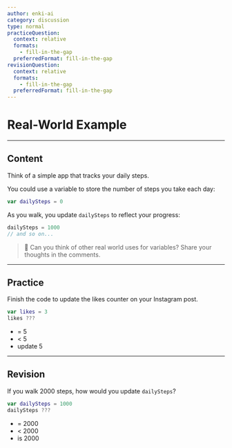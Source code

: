 ```yaml
---
author: enki-ai
category: discussion
type: normal
practiceQuestion:
  context: relative
  formats:
    - fill-in-the-gap
  preferredFormat: fill-in-the-gap
revisionQuestion:
  context: relative
  formats:
    - fill-in-the-gap
  preferredFormat: fill-in-the-gap
---
```


# Real-World Example

---
## Content

Think of a simple app that tracks your daily steps.

You could use a variable to store the number of steps you take each day:

```swift
var dailySteps = 0
```

As you walk, you update `dailySteps` to reflect your progress:

```swift
dailySteps = 1000
// and so on...
```

> 💬 Can you think of other real world uses for variables? Share your thoughts in the comments.

---
## Practice

Finish the code to update the likes counter on your Instagram post.

```swift
var likes = 3
likes ???
```

- = 5
- < 5
- update 5

---
## Revision

If you walk 2000 steps, how would you update `dailySteps`?

```swift
var dailySteps = 1000
dailySteps ???
```

- = 2000
- < 2000
- is 2000
